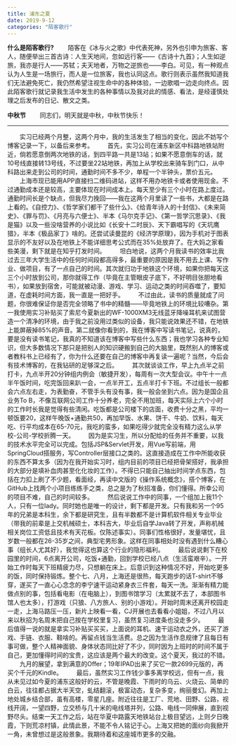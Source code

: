 ```yaml
---
title: 浦东之夏
date: 2019-9-12
categories: "陌客歌行"
---
```


**什么是陌客歌行?**
&#8194;&#8194;&#8194;&#8194;陌客在《冰与火之歌》中代表死神，另外也引申为旅客、客人，随便举出三首古诗：人生天地间，忽如远行客——《古诗十九首》；人生如逆旅，我亦是行人——苏轼；夫天地者，万物之逆旅也——李白。可见，有一种观点认为人生是一场旅行，而人是一位旅客，我也认同这点。歌行则表示虽然我知道我们无法避免死亡，我仍然希望注视生命中的各种体验，一边歌唱一边走向终点。因此陌客歌行就记录我生活中发生的各种事情以及我对此的情感、看法，是经谨慎处理之后发布的日记、散文之类。

**中秋节**
&#8194;&#8194;&#8194;&#8194;同志们，明天就是中秋，中秋节快乐！

---
&#8194;&#8194;&#8194;&#8194;实习已经两个月整，这两个月中，我的生活发生了相当的变化，因此不妨写个博客记录一下，以备后来参考。
&#8194;&#8194;&#8194;&#8194;首先，实习公司在浦东新区中科路地铁站附近，倘若愿意倒两次地铁的话，到四平路一共是13站；如果不愿意倒车的话，就10号线直接转13号线，不过要坐22站地铁，再加上从学校出来骑车到门口，从中科路出来走到公司的时间，通勤时间不多不少，单程一个半钟头，票价五元。
&#8194;&#8194;&#8194;&#8194;上海市现已能用APP直接扫二维码进站，这样不用办地铁卡或者使用现金。不过通勤成本还是较高，主要体现在时间成本上。每天至少有三个小时在路上度过。通勤时间长是个缺点，但我尽力挽回——我在这两个月里读了一些书，大都是在路上看的。《自控力》、《哲学家们都干了些什么》、《给青年诗人的十封信》、《未来简史》、《罪与罚》、《月亮与六便士》、半本《马尔克手记》、《第一哲学沉思录》、《我是猫》以及一些没啥营养的小说比如《长安十二时辰》、天下霸唱写的《天坑鹰猎》，半本《极品家丁》啥的。还尝试读曼昆的《经济学原理》，因为手机对于图表显示的不友好以及在地铁上不能详细思考公式而在35%处放弃了。在大妈之家看些美漫，剩下就是在知乎打发时间。
&#8194;&#8194;&#8194;&#8194;坦白地说，这两个月我读书的效率比我过去三年大学生活中的任何时间段都高得多，最重要的原因是我不用去上课、写作业、做项目，有了一点自己的时间。其次就归功于地铁这个环境，如果你把每天这三个小时放到公司，那你就得工作（毕竟在主管眼皮子底下，不好明目张胆地看书），如果放到宿舍，可能就被动漫、游戏、学习、运动之类的时间吞噬了，要知道，在虚耗时间方面，我一直是一把好手。
&#8194;&#8194;&#8194;&#8194;不过由此，读书的质量就成了问题，你很难保证你是否完全领略了书中的精髓——毕竟地铁上的环境比较嘈杂。第一我使用实习补贴买了索尼今夏新出的WF-1000XM3无线蓝牙降噪耳机来试图营造一个清净的环境，由于我之前没用过类似的设备，我只能说效果还不错，在地铁上能屏蔽掉85%的声音。第二就像你看到的，我在博客中写读书笔记，说真的，要是没有读书笔记，我真的不知道该在博客中写些什么东西；我也学习各种专业知识，但大多数情况下那只是把别人的知识硬搬到自己的大脑里，既然别人的博客或者教科书上已经有了，你为什么还要在自己的博客中再复读一遍呢？当然，今后会有技术博客的，在我钻研的足够深之后。
&#8194;&#8194;&#8194;&#8194;其次就谈谈工作，早上九点半之前打卡，九点半开20分钟组内例会（敏捷开发），每周有一次大型会议。中午十一点半午饭时间，吃完饭回来趴一会，一点半开工，五点半打卡下班。不过组长一般都会六点左右走，为表勤奋，不管手头有没有事，我一般会坐到六点。因为是国企且业务To B，不像互联网公司工作十分养老，完全不用加班，每天实际上六个小时的工作时长我是觉得有些清闲。吃饭都是公司楼下的店面，收费十分之黑，平均一顿饭要20，这样午晚饭+通勤共50，再加早饭、水果、饼干、牛奶、饮料，每天吃、行平均成本在65-70元，我吃的蛮多，如果吃得少就完全没有精力这么从学校-公司-学校折腾一天。
&#8194;&#8194;&#8194;&#8194;因为是实习生，所以分配给的任务并不重要，以我的技术水平完全可以完成。包括JSP&Servlet开发，用Vue写前端，用SpringCloud搭服务，写Controller层接口之类的。这直接造成在工作中所能收获的东西不算太多（因为在我开始实习时，组内目前的项目已经把骨架搭好，我承担的大部分是填补血肉甚至化化妆的工作）。不得已只能自己抽出时间学点东西，包括在力扣上刷了不少题，看面经，再读中文版的《操作系统概念》，搭个博客，在GitHub上找两个小项目练练手之类，总之是为了秋招准备，你们懂得。所幸公司的项目不难，自己的时间较多。
&#8194;&#8194;&#8194;&#8194;然后说说工作中的同事，一个组加上我11个人，只有一位lady。同时她也是唯一的设计，剩下都是开发。只有我和另一个95年的兄弟是本科生，余下都是研究生，且有半数都不是计算机软件相关专业毕业（带我的前辈是上交机械硕士，本科吉大，毕业后自学Java转了开发，声称机械相关岗位工资低且技术有天花板。仅陈述事实）。同事们性格很好，发量堪忧，且岁数一般都在26-35岁之间，典型宅男形象。这样在同事相处时没有遇到什么糟心事（组长人尤其好），我觉得这也算这个行业的隐形福利。
&#8194;&#8194;&#8194;&#8194;最后说说剩下在校园里的时间，6点离开公司，吃饭+通勤，回到学校已经八点（生活蛮艰辛）。一开始工作时每天下班精疲力尽，只想躺在床上。后意识到这种情况不好，开始吃更多的饭，同时保持锻炼。整个七、八月，上海还是很热，每天跑步的话T-shirt不够穿，遂买了一直心心念念的李宁速干运动紧身衣三件套，每天一洗。渐渐有精力能做点别的事，包括看电影（在电脑上），到图书馆学习（太累就不去了，本部图书馆人也太多），打游戏（只狼、八方旅人、别的小游戏）。开始时周末还离开校园走一走，上海马路压一压，新片上映看一看，CJ开展也去看看小姐姐，不过八月以来以秋招为名周末把自己按在学校里复习，虽然复习进度条也没走多少。
&#8194;&#8194;&#8194;&#8194;最后值得一说的就是拿实习补贴买买买，上面说的耳机、速干运动衣之外，还买了游戏、手链、衣服、鞋啥的。再留点钱当生活费。总之因为生活作息规律了且每日有事可做，整个人精神面貌、身体状态同比好了不少，同时因为上班时的时间不属于自己，更加懂得时间的宝贵，这应该是两个最大的改变。这个夏天，我过的不错。
&#8194;&#8194;&#8194;&#8194;九月的展望，拿到满意的Offer；19年IPAD出来了买它一款2699元版的，再买个千元的Kindle。
&#8194;&#8194;&#8194;&#8194;最后，虽然实习工作钱少事多离学校远，但有一点，我从未见过如今夏的浦东这般好的云，不管是晚霞、下雨时的乌云、火烧云、简单的白云，往往都占据大半天空，虬结翻滚，极富动态，复杂多变，绚丽曼幻。再加上地处城乡结合部，虽有高楼，零星几座。附近往往是工厂、荒地、田野、公路，视线开阔，一望四野，立交桥与几十米的电线塔并列，公路、电线一同伸展，直到视野尽头。结束一天工作之后，站在华夏中路露天地铁站台上极目望远，上则夕日晚霞，下则荒凉村镇，此情此景，不能不令人铭记于心。上海又把她的面纱向我掀开一角，未曾想过是这般景象。我期待着和这座城市更多的交融。



